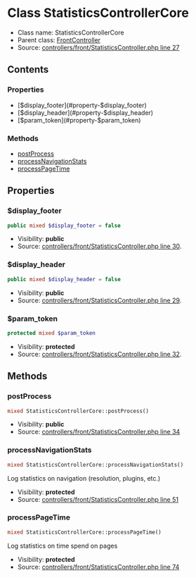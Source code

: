 Class StatisticsControllerCore
=====================





* Class name: StatisticsControllerCore
* Parent class: [FrontController](class.FrontControllerCore.md)
* Source: [controllers/front/StatisticsController.php line 27](https://github.com/PrestaShop/PrestaShop/blob/1.6.0.8/controllers/front/StatisticsController.php#L27)


Contents
--------


### Properties

* [$display_footer](#property-$display_footer)
* [$display_header](#property-$display_header)
* [$param_token](#property-$param_token)

### Methods

* [postProcess](#method-postProcess)
* [processNavigationStats](#method-processNavigationStats)
* [processPageTime](#method-processPageTime)




Properties
----------


### <a name="property-$display_footer"></a>$display_footer

```php
public mixed $display_footer = false
```





* Visibility: **public**
* Source: [controllers/front/StatisticsController.php line 30](https://github.com/PrestaShop/PrestaShop/blob/1.6.0.8/controllers/front/StatisticsController.php#L30).


### <a name="property-$display_header"></a>$display_header

```php
public mixed $display_header = false
```





* Visibility: **public**
* Source: [controllers/front/StatisticsController.php line 29](https://github.com/PrestaShop/PrestaShop/blob/1.6.0.8/controllers/front/StatisticsController.php#L29).


### <a name="property-$param_token"></a>$param_token

```php
protected mixed $param_token
```





* Visibility: **protected**
* Source: [controllers/front/StatisticsController.php line 32](https://github.com/PrestaShop/PrestaShop/blob/1.6.0.8/controllers/front/StatisticsController.php#L32).


Methods
-------


### <a name="method-postProcess"></a>postProcess

```php
mixed StatisticsControllerCore::postProcess()
```





* Visibility: **public**
* Source: [controllers/front/StatisticsController.php line 34](https://github.com/PrestaShop/PrestaShop/blob/1.6.0.8/controllers/front/StatisticsController.php#L34)




### <a name="method-processNavigationStats"></a>processNavigationStats

```php
mixed StatisticsControllerCore::processNavigationStats()
```

Log statistics on navigation (resolution, plugins, etc.)



* Visibility: **protected**
* Source: [controllers/front/StatisticsController.php line 51](https://github.com/PrestaShop/PrestaShop/blob/1.6.0.8/controllers/front/StatisticsController.php#L51)




### <a name="method-processPageTime"></a>processPageTime

```php
mixed StatisticsControllerCore::processPageTime()
```

Log statistics on time spend on pages



* Visibility: **protected**
* Source: [controllers/front/StatisticsController.php line 74](https://github.com/PrestaShop/PrestaShop/blob/1.6.0.8/controllers/front/StatisticsController.php#L74)



